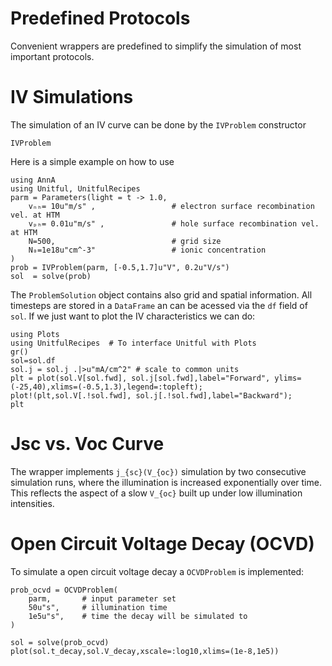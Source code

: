 # Predefined Protocols
Convenient wrappers are predefined to simplify the simulation of most important protocols.
# IV Simulations
The simulation of an IV curve can be done by the `IVProblem` constructor


```@docs
IVProblem
```
Here is a simple example on how to use
```@example iv
using AnnA
using Unitful, UnitfulRecipes
parm = Parameters(light = t -> 1.0,   
    vₙₕ= 10u"m/s" ,                 # electron surface recombination vel. at HTM
    vₚₕ= 0.01u"m/s" ,               # hole surface recombination vel. at HTM
    N=500,                          # grid size
    N₀=1e18u"cm^-3"                 # ionic concentration
)
prob = IVProblem(parm, [-0.5,1.7]u"V", 0.2u"V/s")
sol  = solve(prob)
```
The `ProblemSolution` object contains also grid and spatial information. All timesteps are stored in a `DataFrame` an can be acessed via the `df` field of `sol`.
If we just want to plot the IV characteristics we can do: 

```@example iv
using Plots
using UnitfulRecipes  # To interface Unitful with Plots
gr()
sol=sol.df
sol.j = sol.j .|>u"mA/cm^2" # scale to common units
plt = plot(sol.V[sol.fwd], sol.j[sol.fwd],label="Forward", ylims=(-25,40),xlims=(-0.5,1.3),legend=:topleft);
plot!(plt,sol.V[.!sol.fwd], sol.j[.!sol.fwd],label="Backward");
plt
```

# Jsc vs. Voc Curve
The wrapper implements ``j_{sc}(V_{oc})`` simulation by two consecutive simulation runs, where the illumination is increased exponentially over time. This reflects the aspect of a slow ``V_{oc}`` built up under low illumination intensities.


# Open Circuit Voltage Decay (OCVD)

To simulate a open circuit voltage decay a `OCVDProblem` is implemented:

```@example iv
prob_ocvd = OCVDProblem(
    parm,       # input parameter set
    50u"s",     # illumination time
    1e5u"s",    # time the decay will be simulated to
) 

sol = solve(prob_ocvd)  
plot(sol.t_decay,sol.V_decay,xscale=:log10,xlims=(1e-8,1e5))
```
